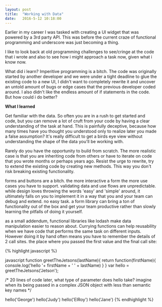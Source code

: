```yaml
---
layout: post
title:  "Working with Data"
date:   2016-5-12 10:18:00
---
```


Earlier in my career I was tasked with creating a UI widget that was powered by a 3rd party API. This was before the current craze of functional programming and underscore was just becoming a thing.

I like to look back at old programming challenges to see/cringe at the code that i wrote and also to see how i might approach a task now, given what i know now. 

What did i learn? Imperitive programming is a bitch. The code was originally started by another developer and we were under a tight deadline to glue the existing code to a new UI, I didn't want to completely rewrite it and uncover an untold amount of bugs or edge cases that the previous developer coded around. I also didn't like the endless amount of if statements in the code. But how could i do better?


**What I learned**

Get familiar with the data. So often you are in a rush to get started and code, but you can remove a lot of cruft from your code by having a clear understanding of the task at hand. This is painfully deceptive, because how many times have you thought you understood only to realize later you made a false assumption? It's really difficult to get a birds eye view without understanding the shape of the data you'll be working with.

Rarely do you have the opportunity to build from scratch. The more realistic case is that you are inheriting code from others or have to iterate on code that you wrote months or perhaps years ago. Resist the urge to rewrite, try to extend the existing code by creating new methods. This way you don't risk breaking existing functionality.

forms and buttons are a bitch. the more interactive a form the more use cases you have to support. validating data and use flows are unpredictable. while design loves throwing the words 'easy' and 'simple' around, it ultimately falls on you to implement it in a way that you and your team can debug and extend. no easy task. a form library can bring a ton of functionality out of the box and get your team productive rather than slowly learning the pitfalls of doing it yourself.

as a small addendum, functional libraries like lodash make data manipulation easier to reason about. Currying functions can help reusability when we have code that performs the same task on different inputs. However doing it by hand often means you have to remember the details of 2 call sites. the place where you passed the first value and the final call site:

{% highlight javascript %}

javascript
function greetTheJetsons(lastName){
	return function(firstName){
		console.log('hello '+ firstName + ' ' + lastName)
	}
}
var hello = greetTheJetsons('Jetson');

/*
20 lines of code later, what type of parameter does hello take? imagine when its being passed in a complex JSON object with less than
semantic key names
*/

hello('George')
hello('Judy')
hello('ElRoy')
hello('Jane')
{% endhighlight %}

